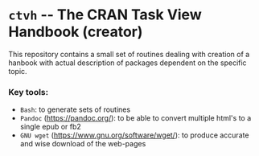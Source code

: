 # `ctvh` -- The CRAN Task View Handbook (creator)

This repository contains a small set of routines dealing with creation of a hanbook with actual description of packages dependent on the specific topic.

### Key tools:

* `Bash`: to generate sets of routines
* `Pandoc` (https://pandoc.org/): to be able to convert multiple html's to a single epub or fb2
* `GNU wget` (https://www.gnu.org/software/wget/): to produce accurate and wise download of the web-pages
